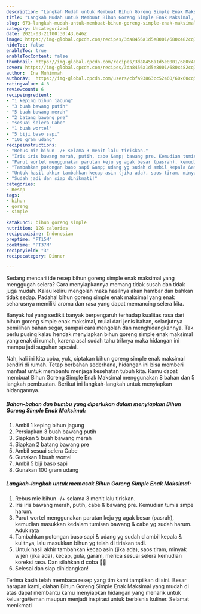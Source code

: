 ```yaml
---
description: "Langkah Mudah untuk Membuat Bihun Goreng Simple Enak Maksimal, Enak Banget"
title: "Langkah Mudah untuk Membuat Bihun Goreng Simple Enak Maksimal, Enak Banget"
slug: 673-langkah-mudah-untuk-membuat-bihun-goreng-simple-enak-maksimal-enak-banget
category: Uncategorized
date: 2021-03-21T00:30:43.046Z
image: https://img-global.cpcdn.com/recipes/3da8456a1d5e8001/680x482cq70/bihun-goreng-simple-enak-maksimal-foto-resep-utama.jpg
hideToc: false
enableToc: true
enableTocContent: false
thumbnail: https://img-global.cpcdn.com/recipes/3da8456a1d5e8001/680x482cq70/bihun-goreng-simple-enak-maksimal-foto-resep-utama.jpg
cover: https://img-global.cpcdn.com/recipes/3da8456a1d5e8001/680x482cq70/bihun-goreng-simple-enak-maksimal-foto-resep-utama.jpg
author:  Ina Muhimmah
authorAv:  https://img-global.cpcdn.com/users/cbfa93863cc52460/60x60cq50/avatar.jpg
ratingvalue: 4.8
reviewcount: 6
recipeingredient:
- "1 keping bihun jagung"
- "3 buah bawang putih"
- "5 buah bawang merah"
- "2 batang bawang pre"
- "sesuai selera Cabe"
- "1 buah wortel"
- "5 biji baso sapi"
- "100 gram udang"
recipeinstructions:
- "Rebus mie bihun -/+ selama 3 menit lalu tiriskan."
- "Iris iris bawang merah, putih, cabe &amp; bawang pre. Kemudian tumis smpe harum."
- "Parut wortel menggunakan parutan keju yg agak besar (pasrah), kemudian masukkan kedalam tumisan bawang &amp; cabe yg sudah harum. Aduk rata"
- "Tambahkan potongan baso sapi &amp; udang yg sudah d ambil kepala &amp; kulitnya, lalu masukkan bihun yg telah di tiriskan tadi."
- "Untuk hasil akhir tambahkan kecap asin (jika ada), saos tiram, minyak wijen (jika ada), kecap, gula, garam, merica sesuai selera kemudian koreksi rasa. Dan silahkan d coba 👌🏼"
- "Sudah jadi dan siap dinikmati!"
categories:
- Resep
tags:
- bihun
- goreng
- simple

katakunci: bihun goreng simple 
nutrition: 126 calories
recipecuisine: Indonesian
preptime: "PT15M"
cooktime: "PT37M"
recipeyield: "3"
recipecategory: Dinner

---
```



Sedang mencari ide resep bihun goreng simple enak maksimal yang menggugah selera? Cara menyiapkannya memang tidak susah dan tidak juga mudah. Kalau keliru mengolah maka hasilnya akan hambar dan bahkan tidak sedap. Padahal bihun goreng simple enak maksimal yang enak seharusnya memiliki aroma dan rasa yang dapat memancing selera kita.


Banyak hal yang sedikit banyak berpengaruh terhadap kualitas rasa dari bihun goreng simple enak maksimal, mulai dari jenis bahan, selanjutnya pemilihan bahan segar, sampai cara mengolah dan menghidangkannya. Tak perlu pusing kalau hendak menyiapkan bihun goreng simple enak maksimal yang enak di rumah, karena asal sudah tahu triknya maka hidangan ini mampu jadi suguhan spesial.




Nah, kali ini kita coba, yuk, ciptakan bihun goreng simple enak maksimal sendiri di rumah. Tetap berbahan sederhana, hidangan ini bisa memberi manfaat untuk membantu menjaga kesehatan tubuh kita. Kamu dapat membuat Bihun Goreng Simple Enak Maksimal menggunakan 8 bahan dan 5 langkah pembuatan. Berikut ini langkah-langkah untuk menyiapkan hidangannya.

<!--inarticleads1-->

##### Bahan-bahan dan bumbu yang diperlukan dalam menyiapkan Bihun Goreng Simple Enak Maksimal:

1. Ambil 1 keping bihun jagung
1. Persiapkan 3 buah bawang putih
1. Siapkan 5 buah bawang merah
1. Siapkan 2 batang bawang pre
1. Ambil sesuai selera Cabe
1. Gunakan 1 buah wortel
1. Ambil 5 biji baso sapi
1. Gunakan 100 gram udang




<!--inarticleads2-->

##### Langkah-langkah untuk memasak Bihun Goreng Simple Enak Maksimal:

1. Rebus mie bihun -/+ selama 3 menit lalu tiriskan.
1. Iris iris bawang merah, putih, cabe &amp; bawang pre. Kemudian tumis smpe harum.
1. Parut wortel menggunakan parutan keju yg agak besar (pasrah), kemudian masukkan kedalam tumisan bawang &amp; cabe yg sudah harum. Aduk rata
1. Tambahkan potongan baso sapi &amp; udang yg sudah d ambil kepala &amp; kulitnya, lalu masukkan bihun yg telah di tiriskan tadi.
1. Untuk hasil akhir tambahkan kecap asin (jika ada), saos tiram, minyak wijen (jika ada), kecap, gula, garam, merica sesuai selera kemudian koreksi rasa. Dan silahkan d coba 👌🏼
1. Selesai dan siap dihidangkan!



Terima kasih telah membaca resep yang tim kami tampilkan di sini. Besar harapan kami, olahan Bihun Goreng Simple Enak Maksimal yang mudah di atas dapat membantu kamu menyiapkan hidangan yang menarik untuk keluarga/teman maupun menjadi inspirasi untuk berbisnis kuliner. Selamat menikmati

